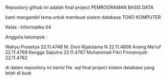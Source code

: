 Repository github ini adalah final project 
PEMROGRAMAN BASIS DATA

kami mengambil tema untuk
membuat sistem database TOKO KOMPUTER

Kelas : Informatika 04

Anggota kelompok :

Wahyu Prasetya			22.11.4748
M. Doni Rijalutama N			22.11.4806
Anang Ma’ruf				22.11.4769
Rangga Saputra 			22.11.4787
Muhammad Fikri Firmansyah		22.11.4762

di dalam repository ini berisi file .sql final project sistem database yang telah di buat

